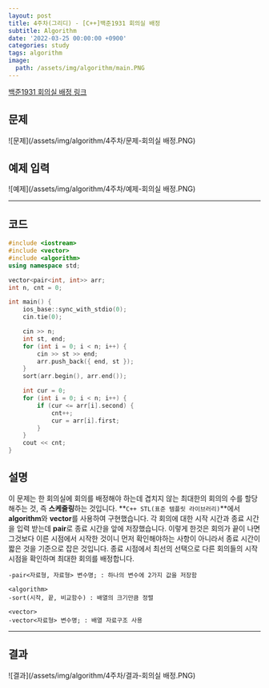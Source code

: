 ```yaml
---
layout: post
title: 4주차(그리디) - [C++]백준1931 회의실 배정
subtitle: Algorithm
date: '2022-03-25 00:00:00 +0900'
categories: study
tags: algorithm
image:
  path: /assets/img/algorithm/main.PNG
---
```


[백준1931 회의실 배정 링크](https://www.acmicpc.net/problem/1931)

<!--more-->

## 문제
![문제](/assets/img/algorithm/4주차/문제-회의실 배정.PNG)

## 예제 입력
![예제](/assets/img/algorithm/4주차/예제-회의실 배정.PNG)

---

## 코드
```cpp
#include <iostream>
#include <vector>
#include <algorithm>
using namespace std;

vector<pair<int, int>> arr;
int n, cnt = 0;

int main() {
	ios_base::sync_with_stdio(0);
	cin.tie(0);

	cin >> n;
	int st, end;
	for (int i = 0; i < n; i++) {
		cin >> st >> end;
		arr.push_back({ end, st });
	}
	sort(arr.begin(), arr.end());

	int cur = 0;
	for (int i = 0; i < n; i++) {
		if (cur <= arr[i].second) {
			cnt++;
			cur = arr[i].first;
		}
	}
	cout << cnt;
}
```
## 설명
 이 문제는 한 회의실에 회의를 배정해야 하는데 겹치지 않는 최대한의 회의의 수를 할당해주는 것, 즉 **스케줄링**하는 것입니다.
 **`C++ STL(표준 템플릿 라이브러리)`**에서 **algorithm**와 **vector**를 사용하여 구현했습니다.
 각 회의에 대한 시작 시간과 종료 시간을 입력 받는데 **pair**로 종료 시간을 앞에 저장했습니다. 이렇게 한것은 회의가 끝이 나면 그것보다 이른 시점에서 시작한 것이니 먼저 확인해야하는 사항이 아니라서 종료 시간이 짧은 것을 기준으로 잡은 것입니다. 종료 시점에서 최선의 선택으로 다른 회의들의 시작 시점을 확인하며 최대한 회의를 배정합니다.
```
-pair<자료형, 자료형> 변수명; : 하나의 변수에 2가지 값을 저장함

<algorithm>
-sort(시작, 끝, 비교함수) : 배열의 크기만큼 정렬

<vector>
-vector<자료형> 변수명; : 배열 자료구조 사용
```
---

## 결과
![결과](/assets/img/algorithm/4주차/결과-회의실 배정.PNG)
